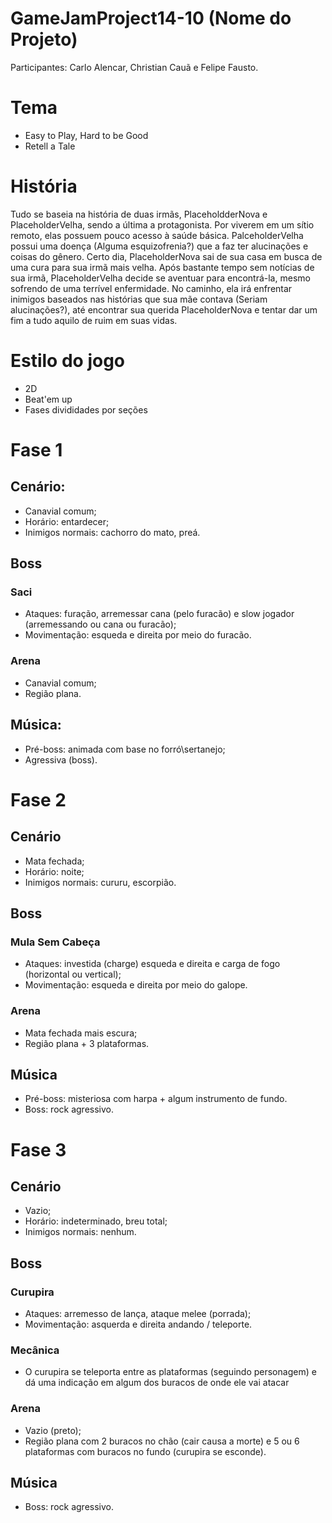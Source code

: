 # GameJamProject14-10 (Nome do Projeto)

Participantes: Carlo Alencar, Christian Cauã e Felipe Fausto.

# Tema

* Easy to Play, Hard to be Good
* Retell a Tale

#  História

Tudo se baseia na história de duas irmãs, PlaceholdderNova e PlaceholderVelha, sendo a última a protagonista. Por viverem em um sítio remoto, elas possuem pouco acesso à saúde básica. PalceholderVelha possui uma doença (Alguma esquizofrenia?) que a faz ter alucinações e coisas do gênero.
Certo dia, PlaceholderNova sai de sua casa em busca de uma cura para sua irmã mais velha. Após bastante tempo sem notícias de sua irmã, PlaceholderVelha decide se aventuar para encontrá-la, mesmo sofrendo de uma terrível enfermidade.
No caminho, ela irá enfrentar inimigos baseados nas histórias que sua mãe contava (Seriam alucinações?), até encontrar sua querida PlaceholderNova e tentar dar um fim a tudo aquilo de ruim em suas vidas.

# Estilo do jogo

* 2D
* Beat'em up
* Fases divididades por seções

# Fase 1

## Cenário:

* Canavial comum;
* Horário: entardecer;
* Inimigos normais: cachorro do mato, preá.

## Boss

### Saci

* Ataques: furação, arremessar cana (pelo furacão) e slow jogador (arremessando ou cana ou furacão);
* Movimentação: esqueda e direita por meio do furacão.

### Arena

* Canavial comum;
* Região plana.

## Música: 

* Pré-boss: animada com base no forró\sertanejo;
* Agressiva (boss).

# Fase 2

## Cenário

* Mata fechada;
* Horário: noite;
* Inimigos normais: cururu, escorpião.

## Boss

### Mula Sem Cabeça

* Ataques: investida (charge) esqueda e direita e carga de fogo (horizontal ou vertical);
* Movimentação: esqueda e direita por meio do galope.

### Arena

* Mata fechada mais escura;
* Região plana + 3 plataformas.

## Música

* Pré-boss: misteriosa com harpa + algum instrumento de fundo.
* Boss: rock agressivo.

# Fase 3

## Cenário

* Vazio;
* Horário: indeterminado, breu total;
* Inimigos normais: nenhum.

## Boss

### Curupira

* Ataques: arremesso de lança, ataque melee (porrada);
* Movimentação: asquerda e direita andando / teleporte.

### Mecânica

* O curupira se teleporta entre as plataformas (seguindo personagem) e dá uma indicação em algum dos buracos de onde ele vai atacar 

### Arena

* Vazio (preto);
* Região plana com 2 buracos no chão (cair causa a morte) e 5 ou 6 plataformas com buracos no fundo (curupira se esconde).

## Música

* Boss: rock agressivo.




